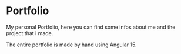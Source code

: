 # Portfolio

My personal Portfolio, here you can find some infos about me and the project that i made.

The entire portfolio is made by hand using Angular 15.
